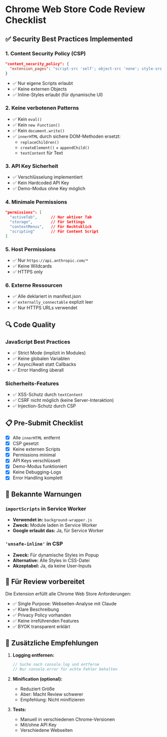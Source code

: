 # Chrome Web Store Code Review Checklist

## ✅ Security Best Practices Implemented

### 1. Content Security Policy (CSP)
```json
"content_security_policy": {
  "extension_pages": "script-src 'self'; object-src 'none'; style-src 'self' 'unsafe-inline';"
}
```
- ✅ Nur eigene Scripts erlaubt
- ✅ Keine externen Objects
- ✅ Inline-Styles erlaubt (für dynamische UI)

### 2. Keine verbotenen Patterns
- ✅ Kein `eval()` 
- ✅ Kein `new Function()`
- ✅ Kein `document.write()`
- ✅ `innerHTML` durch sichere DOM-Methoden ersetzt:
  - `replaceChildren()`
  - `createElement()` + `appendChild()`
  - `textContent` für Text

### 3. API Key Sicherheit
- ✅ Verschlüsselung implementiert
- ✅ Kein Hardcoded API Key
- ✅ Demo-Modus ohne Key möglich

### 4. Minimale Permissions
```json
"permissions": [
  "activeTab",      // Nur aktiver Tab
  "storage",        // Für Settings
  "contextMenus",   // Für Rechtsklick
  "scripting"       // Für Content Script
]
```

### 5. Host Permissions
- ✅ Nur `https://api.anthropic.com/*`
- ✅ Keine Wildcards
- ✅ HTTPS only

### 6. Externe Ressourcen
- ✅ Alle deklariert in manifest.json
- ✅ `externally_connectable` explizit leer
- ✅ Nur HTTPS URLs verwendet

## 🔍 Code Quality

### JavaScript Best Practices
- ✅ Strict Mode (implizit in Modules)
- ✅ Keine globalen Variablen
- ✅ Async/Await statt Callbacks
- ✅ Error Handling überall

### Sicherheits-Features
- ✅ XSS-Schutz durch `textContent`
- ✅ CSRF nicht möglich (keine Server-Interaktion)
- ✅ Injection-Schutz durch CSP

## 📋 Pre-Submit Checklist

- [x] Alle `innerHTML` entfernt
- [x] CSP gesetzt
- [x] Keine externen Scripts
- [x] Permissions minimal
- [x] API Keys verschlüsselt
- [x] Demo-Modus funktioniert
- [x] Keine Debugging-Logs
- [x] Error Handling komplett

## 🚨 Bekannte Warnungen

### `importScripts` in Service Worker
- **Verwendet in:** `background-wrapper.js`
- **Zweck:** Module laden in Service Worker
- **Google erlaubt das:** Ja, für Service Worker

### `'unsafe-inline'` in CSP
- **Zweck:** Für dynamische Styles im Popup
- **Alternative:** Alle Styles in CSS-Datei
- **Akzeptabel:** Ja, da keine User-Inputs

## 📝 Für Review vorbereitet

Die Extension erfüllt alle Chrome Web Store Anforderungen:
- ✅ Single Purpose: Webseiten-Analyse mit Claude
- ✅ Klare Beschreibung
- ✅ Privacy Policy vorhanden
- ✅ Keine irreführenden Features
- ✅ BYOK transparent erklärt

## 🎯 Zusätzliche Empfehlungen

1. **Logging entfernen:**
   ```javascript
   // Suche nach console.log und entferne
   // Nur console.error für echte Fehler behalten
   ```

2. **Minification (optional):**
   - Reduziert Größe
   - Aber: Macht Review schwerer
   - Empfehlung: Nicht minifizieren

3. **Tests:**
   - Manuell in verschiedenen Chrome-Versionen
   - Mit/ohne API Key
   - Verschiedene Webseiten